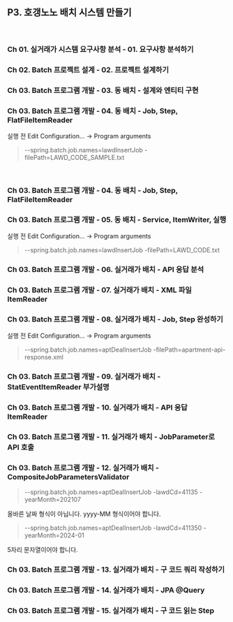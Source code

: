 ## P3. 호갱노노 배치 시스템 만들기

<br/>

### Ch 01. 실거래가 시스템 요구사항 분석 - 01. 요구사항 분석하기

### Ch 02. Batch 프로젝트 설계 - 02. 프로젝트 설계하기

### Ch 03. Batch 프로그램 개발 - 03. 동 배치 - 설계와 엔티티 구현

### Ch 03. Batch 프로그램 개발 - 04. 동 배치 - Job, Step, FlatFileItemReader
실행 전 Edit Configuration... -> Program arguments
>--spring.batch.job.names=lawdInsertJob -filePath=LAWD_CODE_SAMPLE.txt

<br/>

### Ch 03. Batch 프로그램 개발 - 04. 동 배치 - Job, Step, FlatFileItemReader

### Ch 03. Batch 프로그램 개발 - 05. 동 배치 - Service, ItemWriter, 실행
실행 전 Edit Configuration... -> Program arguments
>--spring.batch.job.names=lawdInsertJob -filePath=LAWD_CODE.txt

### Ch 03. Batch 프로그램 개발 - 06. 실거래가 배치 - API 응답 분석

### Ch 03. Batch 프로그램 개발 - 07. 실거래가 배치 - XML 파일 ItemReader

### Ch 03. Batch 프로그램 개발 - 08. 실거래가 배치 - Job, Step 완성하기
실행 전 Edit Configuration... -> Program arguments
>--spring.batch.job.names=aptDealInsertJob -filePath=apartment-api-response.xml

### Ch 03. Batch 프로그램 개발 - 09. 실거래가 배치 - StatEventItemReader 부가설명

### Ch 03. Batch 프로그램 개발 - 10. 실거래가 배치 - API 응답 ItemReader

### Ch 03. Batch 프로그램 개발 - 11. 실거래가 배치 - JobParameter로 API 호출

### Ch 03. Batch 프로그램 개발 - 12. 실거래가 배치 - CompositeJobParametersValidator

>--spring.batch.job.names=aptDealInsertJob -lawdCd=41135 -yearMonth=202107

올바른 날짜 형식이 아닙니다. yyyy-MM 형식이어야 합니다.

>--spring.batch.job.names=aptDealInsertJob -lawdCd=411350 -yearMonth=2024-01

5자리 문자열이어야 합니다.

### Ch 03. Batch 프로그램 개발 - 13. 실거래가 배치 - 구 코드 쿼리 작성하기

### Ch 03. Batch 프로그램 개발 - 14. 실거래가 배치 - JPA @Query

### Ch 03. Batch 프로그램 개발 - 15. 실거래가 배치 - 구 코드 읽는 Step


